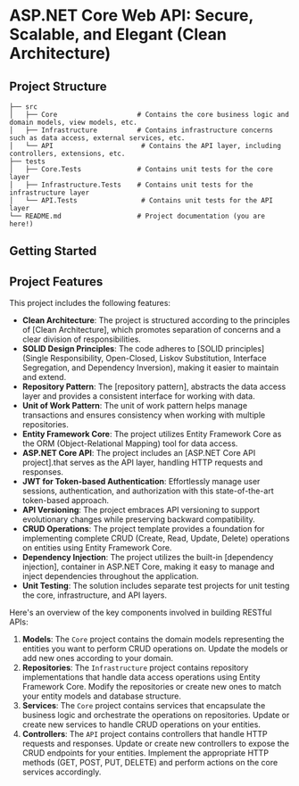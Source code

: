 # ASP.NET Core Web API: Secure, Scalable, and Elegant (Clean Architecture)
## Project Structure
```
├── src
│   ├── Core                    # Contains the core business logic and domain models, view models, etc.
│   ├── Infrastructure          # Contains infrastructure concerns such as data access, external services, etc.
│   └── API                      # Contains the API layer, including controllers, extensions, etc.
├── tests
│   ├── Core.Tests              # Contains unit tests for the core layer
│   ├── Infrastructure.Tests    # Contains unit tests for the infrastructure layer
│   └── API.Tests                # Contains unit tests for the API layer
└── README.md                   # Project documentation (you are here!)
```

## Getting Started

## Project Features

This project includes the following features:

- **Clean Architecture**: The project is structured according to the principles of [Clean Architecture], which promotes separation of concerns and a clear division of responsibilities.
- **SOLID Design Principles**: The code adheres to [SOLID principles] (Single Responsibility, Open-Closed, Liskov Substitution, Interface Segregation, and Dependency Inversion), making it easier to maintain and extend.
- **Repository Pattern**: The [repository pattern], abstracts the data access layer and provides a consistent interface for working with data.
- **Unit of Work Pattern**: The unit of work pattern helps manage transactions and ensures consistency when working with multiple repositories.
- **Entity Framework Core**: The project utilizes Entity Framework Core as the ORM (Object-Relational Mapping) tool for data access.
- **ASP.NET Core API**: The project includes an [ASP.NET Core API project].that serves as the API layer, handling HTTP requests and responses.
- **JWT for Token-based Authentication**: Effortlessly manage user sessions, authentication, and authorization with this state-of-the-art token-based approach.
- **API Versioning**: The project embraces API versioning to support evolutionary changes while preserving backward compatibility.
- **CRUD Operations**: The project template provides a foundation for implementing complete CRUD (Create, Read, Update, Delete) operations on entities using Entity Framework Core.
- **Dependency Injection**: The project utilizes the built-in [dependency injection], container in ASP.NET Core, making it easy to manage and inject dependencies throughout the application.
- **Unit Testing**: The solution includes separate test projects for unit testing the core, infrastructure, and API layers.

Here's an overview of the key components involved in building RESTful APIs:

1. **Models**: The `Core` project contains the domain models representing the entities you want to perform CRUD operations on. Update the models or add new ones according to your domain.
2. **Repositories**: The `Infrastructure` project contains repository implementations that handle data access operations using Entity Framework Core. Modify the repositories or create new ones to match your entity models and database structure.
3. **Services**: The `Core` project contains services that encapsulate the business logic and orchestrate the operations on repositories. Update or create new services to handle CRUD operations on your entities.
4. **Controllers**: The `API` project contains controllers that handle HTTP requests and responses. Update or create new controllers to expose the CRUD endpoints for your entities. Implement the appropriate HTTP methods (GET, POST, PUT, DELETE) and perform actions on the core services accordingly.



